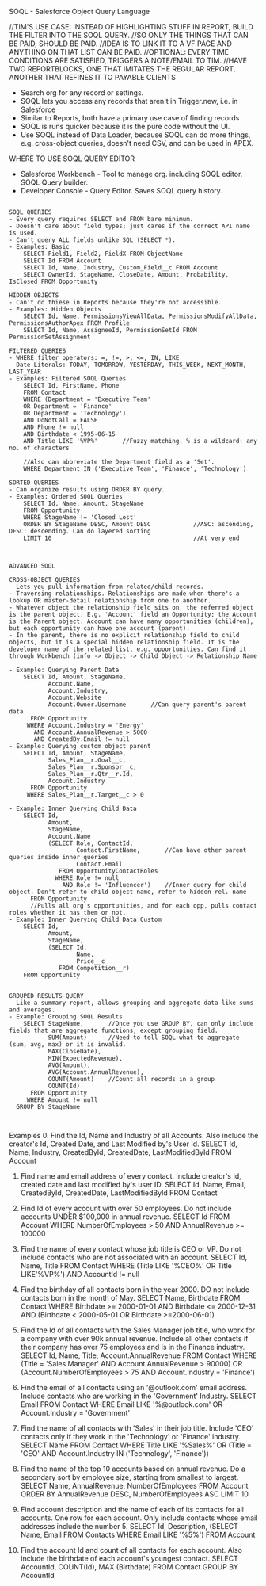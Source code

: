 SOQL - Salesforce Object Query Language

//TIM'S USE CASE: INSTEAD OF HIGHLIGHTING STUFF IN REPORT, BUILD THE FILTER INTO THE SOQL QUERY.
//SO ONLY THE THINGS THAT CAN BE PAID, SHOULD BE PAID.
//IDEA IS TO LINK IT TO A VF PAGE AND ANYTHING ON THAT LIST CAN BE PAID.
//OPTIONAL: EVERY TIME CONDITIONS ARE SATISFIED, TRIGGERS A NOTE/EMAIL TO TIM.
//HAVE TWO REPORTBLOCKS, ONE THAT IMITATES THE REGULAR REPORT, ANOTHER THAT REFINES IT TO PAYABLE CLIENTS

- Search org for any record or settings.
- SOQL lets you access any records that aren't in Trigger.new, i.e. in Salesforce
- Similar to Reports, both have a primary use case of finding records
- SOQL is runs quicker because it is the pure code without the UI.
- Use SOQL instead of Data Loader, because SOQL can do more things, e.g. cross-object queries, doesn't need CSV, and can be used in APEX.
	
WHERE TO USE SOQL QUERY EDITOR	
- Salesforce Workbench - Tool to manage org. including SOQL editor. SOQL Query builder.
- Developer Console - Query Editor. Saves SOQL query history.
	
	
~~~~~~~~~~~~~~~~~~~~~~~~~~~~~~~~~~~~~~~~~~~~~~~~~~~~~~~~~~~~~~~~~~~~~~~~~~~~~~~~~~~~~

SOQL QUERIES
- Every query requires SELECT and FROM bare minimum.
- Doesn't care about field types; just cares if the correct API name is used.
- Can't query ALL fields unlike SQL (SELECT *).
- Examples: Basic
	SELECT Field1, Field2, FieldX FROM ObjectName
	SELECT Id FROM Account
	SELECT Id, Name, Industry, Custom_Field__c FROM Account
	SELECT OwnerId, StageName, CloseDate, Amount, Probability, IsClosed FROM Opportunity

HIDDEN OBJECTS
- Can't do thiese in Reports because they're not accessible.
- Examples: Hidden Objects
	SELECT Id, Name, PermissionsViewAllData, PermissionsModifyAllData, PermissionsAuthorApex FROM Profile
	SELECT Id, Name, AssigneeId, PermissionSetId FROM PermissionSetAssignment

FILTERED QUERIES
- WHERE filter operators: =, !=, >, <=, IN, LIKE
- Date Literals: TODAY, TOMORROW, YESTERDAY, THIS_WEEK, NEXT_MONTH, LAST_YEAR
- Examples: Filtered SOQL Queries
	SELECT Id, FirstName, Phone 
	FROM Contact 
	WHERE (Department = 'Executive Team'
	OR Department = 'Finance'
	OR Department = 'Technology')
	AND DoNotCall = FALSE 
	AND Phone != null
	AND Birthdate < 1995-06-15
	AND Title LIKE '%VP%'		//Fuzzy matching. % is a wildcard: any no. of characters
	
	//Also can abbreviate the Department field as a 'Set'.
	WHERE Department IN ('Executive Team', 'Finance', 'Technology')
 
SORTED QUERIES
- Can organize results using ORDER BY query.
- Examples: Ordered SOQL Queries
	SELECT Id, Name, Amount, StageName
	FROM Opportunity
	WHERE StageName != 'Closed Lost'
	ORDER BY StageName DESC, Amount DESC			//ASC: ascending, DESC: descending. Can do layered sorting
	LIMIT 10										//At very end
	
	

ADVANCED SOQL
	
CROSS-OBJECT QUERIES
- Lets you pull information from related/child records. 
- Traversing relationships. Relationships are made when there's a lookup OR master-detail relationship from one to another.
- Whatever object the relationship field sits on, the referred object is the parent object. E.g. 'Account' field an Opportunity; the Account is the Parent object. Account can have many opportunities (children), but each opportunity can have one account (parent).
- In the parent, there is no explicit relationship field to child objects, but it is a special hidden relationship field. It is the developer name of the related list, e.g. opportunities. Can find it through Workbench (info -> Object -> Child Object -> Relationship Name

- Example: Querying Parent Data
	SELECT Id, Amount, StageName,
		   Account.Name,
		   Account.Industry,
		   Account.Website
		   Account.Owner.Username		//Can query parent's parent data
	  FROM Opportunity
	 WHERE Account.Industry = 'Energy'
	   AND Account.AnnualRevenue > 5000
	   AND CreatedBy.Email != null
- Example: Querying custom object parent
	SELECT Id, Amount, StageName,
		   Sales_Plan__r.Goal__c,
		   Sales_Plan__r.Sponsor__c,
		   Sales_Plan__r.Qtr__r.Id,
		   Account.Industry
	  FROM Opportunity
	 WHERE Sales_Plan__r.Target__c > 0

- Example: Inner Querying Child Data
	SELECT Id,
		   Amount, 
		   StageName,
		   Account.Name
		   (SELECT Role, ContactId,
		   		   Contact.FirstName,		//Can have other parent queries inside inner queries
				   Contact.Email
	  	      FROM OpportunityContactRoles
		     WHERE Role != null
		       AND Role != 'Influencer')	//Inner query for child object. Don't refer to child object name, refer to hidden rel. name
	  FROM Opportunity
	  //Pulls all org's opportunities, and for each opp, pulls contact roles whether it has them or not.
- Example: Inner Querying Child Data Custom
	SELECT Id,
		   Amount,
		   StageName,
		   (SELECT Id,
		           Name,
				   Price__c
			  FROM Competition__r)
	FROM Opportunity
		   

GROUPED RESULTS QUERY
- Like a summary report, allows grouping and aggregate data like sums and averages.
- Example: Grouping SOQL Results
	SELECT StageName,		//Once you use GROUP BY, can only include fields that are aggregate functions, except grouping field.
		   SUM(Amount)		//Need to tell SOQL what to aggregate (sum, avg, max) or it is invalid.
		   MAX(CloseDate),
		   MIN(ExpectedRevenue),
		   AVG(Amount),
		   AVG(Account.AnnualRevenue),
		   COUNT(Amount)	//Count all records in a group
		   COUNT(Id)
	  FROM Opportunity
	 WHERE Amount != null
  GROUP BY StageName
	


~~~~~~~~~~~~~~~~~~~~~~~~~~~~~~~~~~~~~~~~~~~~~~~~~~~~~~~~~~~~~~~~~~~~~~~~~~~~~~~~~~~~~~~~~~

Examples
0. Find the Id, Name and Industry of all Accounts. Also include the creator's Id, Created Date, and Last Modified by's User Id.
	SELECT Id, Name, Industry, CreatedById, CreatedDate, LastModifiedById FROM Account
	
1. Find name and email address of every contact. Include creator's Id, created date and last modified by's user ID.
	SELECT Id, Name, Email, CreatedById, CreatedDate, LastModifiedById FROM Contact
	
2. Find Id of every account with over 50 employees. Do not include accounts UNDER $100,000 in annual revenue.
	SELECT Id FROM Account WHERE NumberOfEmployees > 50 AND AnnualRevenue >= 100000
	
3. Find the name of every contact whose job title is CEO or VP. Do not include contacts who are not associated with an account.
	SELECT Id, Name, Title FROM Contact WHERE (Title LIKE '%CEO%' OR Title LIKE'%VP%') AND AccountId != null
	
4. Find the birthday of all contacts born in the year 2000. DO not include contacts born in the month of May.
	SELECT Name, Birthdate FROM Contact WHERE Birthdate >= 2000-01-01 AND Birthdate <= 2000-12-31 AND (Birthdate < 2000-05-01 OR Birthdate >=2000-06-01)
	
5. Find the Id of all contacts with the Sales Manager job title, who work for a company with over 90k annual revenue. Include all other contacts if their company has over 75 employees and is in the Finance industry.
	SELECT Id, Name, Title, Account.AnnualRevenue FROM Contact WHERE (Title = 'Sales Manager' AND Account.AnnualRevenue > 90000) OR (Account.NumberOfEmployees > 75 AND Account.Industry = 'Finance')
	
6. Find the email of all contacts using an '@outlook.com' email address. Include contacts who are working in the 'Government' Industry.
	SELECT Email FROM Contact WHERE Email LIKE '%@outlook.com' OR Account.Industry = 'Government'

7. Find the name of all contacts with 'Sales' in their job title. Include 'CEO' contacts only if they work in the 'Technology' or 'Finance' industry.
	SELECT Name FROM Contact WHERE Title LIKE '%Sales%' OR (Title = 'CEO' AND Account.Industry IN ('Technology', 'Finance'))
	
8. Find the name of the top 10 accounts based on annual revenue. Do a secondary sort by employee size, starting from smallest to largest.
	SELECT Name, AnnualRevenue, NumberOfEmployees FROM Account ORDER BY AnnualRevenue DESC, NumberOfEmployees ASC LIMIT 10
	
9. Find account description and the name of each of its contacts for all accounts. One row for each account. Only include contacts whose email addresses include the number 5.
	SELECT Id, Description, (SELECT Name, Email FROM Contacts WHERE Email LIKE '%5%') FROM Account
	
10. Find the account Id and count of all contacts for each account. Also include the birthdate of each account's youngest contact.
	SELECT AccountId, COUNT(Id), MAX (Birthdate) FROM Contact GROUP BY AccountId
